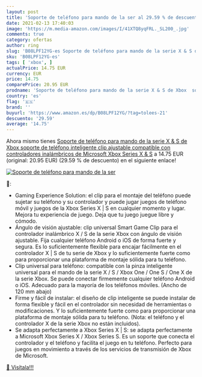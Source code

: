 ```yaml
---
layout: post
title: 'Soporte de teléfono para mando de la ser al 29.59 % de descuento'
date: 2021-02-13 17:40:03
image: 'https://m.media-amazon.com/images/I/41XTQ8yqFRL._SL200_.jpg'
comments: true
category: ofertas
author: ring
slug: 'B08LPF12YG-es Soporte de teléfono para mando de la serie X & S de Xbox...'
sku: 'B08LPF12YG-es'
tags: [ 'xbox', ]
actualPrice: 14.75 EUR
currency: EUR
price: 14.75
comparePrice: 20.95 EUR
prodname: 'Soporte de teléfono para mando de la serie X & S de Xbox  soporte de teléfono inteligente  clip ajustable  compatible con controladores inalámbricos de Microsoft Xbox Series X & S'
country: 'es'
flag: '🇪🇸'
brand: ''
buyurl: 'https://www.amazon.es/dp/B08LPF12YG/?tag=tolees-21'
descuento: '29.59'
average: '14.75'
---
```


Ahora mismo tienes [Soporte de teléfono para mando de la serie X & S de Xbox  soporte de teléfono inteligente  clip ajustable  compatible con controladores inalámbricos de Microsoft Xbox Series X & S](https://www.amazon.es/dp/B08LPF12YG/?tag=tolees-21) a 14.75 EUR (original: 20.95 EUR) (29.59 %  de descuento) en el siguiente enlace!

[![Soporte de teléfono para mando de la ser](https://m.media-amazon.com/images/I/41XTQ8yqFRL._SL200_.jpg)](https://www.amazon.es/dp/B08LPF12YG/?tag=tolees-21)

🔎:

- Gaming Experience Solution: el clip para el montaje del teléfono puede sujetar su teléfono y su controlador y puede jugar juegos de teléfono móvil y juegos de la Xbox Series X | S en cualquier momento y lugar. Mejora tu experiencia de juego. Deja que tu juego juegue libre y cómodo.
- Ángulo de visión ajustable: clip universal Smart Game Clip para el controlador inalámbrico X / S de la serie Xbox con ángulo de visión ajustable. Fija cualquier teléfono Android o iOS de forma fuerte y segura. Es lo suficientemente flexible para encajar fácilmente en el controlador X | S de tu serie de Xbox y lo suficientemente fuerte como para proporcionar una plataforma de montaje sólida para tu teléfono.
- Clip universal para teléfono: compatible con la pinza inteligente universal para el mando de la serie X / S / Xbox One / One S / One X de la serie Xbox. Se puede conectar firmemente cualquier teléfono Android o iOS. Adecuado para la mayoría de los teléfonos móviles. (Ancho de 120 mm abajo)
- Firme y fácil de instalar: el diseño de clip inteligente se puede instalar de forma flexible y fácil en el controlador sin necesidad de herramientas o modificaciones. Y lo suficientemente fuerte como para proporcionar una plataforma de montaje sólida para tu teléfono. (Nota: el teléfono y el controlador X de la serie Xbox no están incluidos).
- Se adapta perfectamente a Xbox Series X | S: se adapta perfectamente a Microsoft Xbox Series X / Xbox Series S. Es un soporte que conecta el controlador y el teléfono y facilita el juego en tu teléfono. Perfecto para juegos en movimiento a través de los servicios de transmisión de Xbox de Microsoft.

[🛒 Visítala!!!](https://www.amazon.es/dp/B08LPF12YG/?tag=tolees-21)
